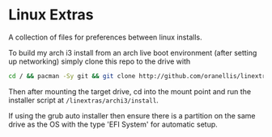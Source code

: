 # Linux Extras
A collection of files for preferences between linux installs.

To build my arch i3 install from an arch live boot environment (after setting up networking) simply clone this repo to the drive with 
```bash
cd / && pacman -Sy git && git clone http://github.com/oranellis/linextras
```
Then after mounting the target drive, cd into the mount point and run the installer script at `/linextras/archi3/install`.

If using the grub auto installer then ensure there is a partition on the same drive as the OS with the type 'EFI System' for automatic setup.
